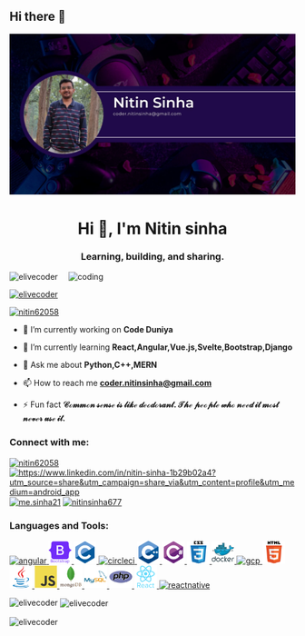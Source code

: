 ## Hi there 👋
![logo](https://github.com/elivecoder/elivecoder/blob/main/cover.jpeg)
<h1 align="center">Hi 👋, I'm Nitin sinha</h1>
<h3 align="center">Learning, building, and sharing.</h3>
<img align="right" alt="coding"width="400" src="https://imgs.search.brave.com/qHj-j_56PRjVxVNJgh0iHa8v7sakWmGW_bsoYERjeT4/rs:fit:860:0:0:0/g:ce/aHR0cHM6Ly9naXN0/LmdpdGh1Yi5jb20v/dmluaW5qci9kMjli/YjA3YmRhZGI0MWU0/YjA5MjNiYzhmYTc0/OGIxYS9yYXcvODhm/MjBjOWQ3NDlkNzU2/YmU2M2YyMmIwOWYz/YzRhYzU3MGJjNTEw/MS9wcm9ncmFtbWlu/Zy5naWY.gif">

<p align="left"> <img src="https://komarev.com/ghpvc/?username=elivecoder&label=Profile%20views&color=0e75b6&style=flat" alt="elivecoder" /> </p>

<p align="left"> <a href="https://github.com/ryo-ma/github-profile-trophy"><img src="https://github-profile-trophy.vercel.app/?username=elivecoder" alt="elivecoder" /></a> </p>

<p align="left"> <a href="https://twitter.com/nitin62058" target="blank"><img src="https://img.shields.io/twitter/follow/nitin62058?logo=twitter&style=for-the-badge" alt="nitin62058" /></a> </p>

- 🔭 I’m currently working on **Code Duniya**

- 🌱 I’m currently learning **React,Angular,Vue.js,Svelte,Bootstrap,Django**

- 💬 Ask me about **Python,C++,MERN**

- 📫 How to reach me **coder.nitinsinha@gmail.com**

- ⚡ Fun fact **𝒞ℴ𝓂𝓂ℴ𝓃 𝓈ℯ𝓃𝓈ℯ 𝒾𝓈 𝓁𝒾𝓀ℯ 𝒹ℯℴ𝒹ℴ𝓇𝒶𝓃𝓉. 𝒯𝒽ℯ 𝓅ℯℴ𝓅𝓁ℯ 𝓌𝒽ℴ 𝓃ℯℯ𝒹 𝒾𝓉 𝓂ℴ𝓈𝓉 𝓃ℯ𝓋ℯ𝓇 𝓊𝓈ℯ 𝒾𝓉.**

<h3 align="left">Connect with me:</h3>
<p align="left">
<a href="https://twitter.com/nitin62058" target="blank"><img align="center" src="https://raw.githubusercontent.com/rahuldkjain/github-profile-readme-generator/master/src/images/icons/Social/twitter.svg" alt="nitin62058" height="30" width="40" /></a>
<a href="https://linkedin.com/in/https://www.linkedin.com/in/nitin-sinha-1b29b02a4?utm_source=share&utm_campaign=share_via&utm_content=profile&utm_medium=android_app" target="blank"><img align="center" src="https://raw.githubusercontent.com/rahuldkjain/github-profile-readme-generator/master/src/images/icons/Social/linked-in-alt.svg" alt="https://www.linkedin.com/in/nitin-sinha-1b29b02a4?utm_source=share&utm_campaign=share_via&utm_content=profile&utm_medium=android_app" height="30" width="40" /></a>
<a href="https://instagram.com/me.sinha21" target="blank"><img align="center" src="https://raw.githubusercontent.com/rahuldkjain/github-profile-readme-generator/master/src/images/icons/Social/instagram.svg" alt="me.sinha21" height="30" width="40" /></a>
<a href="https://www.leetcode.com/nitinsinha677" target="blank"><img align="center" src="https://raw.githubusercontent.com/rahuldkjain/github-profile-readme-generator/master/src/images/icons/Social/leet-code.svg" alt="nitinsinha677" height="30" width="40" /></a>
</p>

<h3 align="left">Languages and Tools:</h3>
<p align="left"> <a href="https://angular.io" target="_blank" rel="noreferrer"> <img src="https://angular.io/assets/images/logos/angular/angular.svg" alt="angular" width="40" height="40"/> </a> <a href="https://getbootstrap.com" target="_blank" rel="noreferrer"> <img src="https://raw.githubusercontent.com/devicons/devicon/master/icons/bootstrap/bootstrap-plain-wordmark.svg" alt="bootstrap" width="40" height="40"/> </a> <a href="https://www.cprogramming.com/" target="_blank" rel="noreferrer"> <img src="https://raw.githubusercontent.com/devicons/devicon/master/icons/c/c-original.svg" alt="c" width="40" height="40"/> </a> <a href="https://circleci.com" target="_blank" rel="noreferrer"> <img src="https://www.vectorlogo.zone/logos/circleci/circleci-icon.svg" alt="circleci" width="40" height="40"/> </a> <a href="https://www.w3schools.com/cpp/" target="_blank" rel="noreferrer"> <img src="https://raw.githubusercontent.com/devicons/devicon/master/icons/cplusplus/cplusplus-original.svg" alt="cplusplus" width="40" height="40"/> </a> <a href="https://www.w3schools.com/cs/" target="_blank" rel="noreferrer"> <img src="https://raw.githubusercontent.com/devicons/devicon/master/icons/csharp/csharp-original.svg" alt="csharp" width="40" height="40"/> </a> <a href="https://www.w3schools.com/css/" target="_blank" rel="noreferrer"> <img src="https://raw.githubusercontent.com/devicons/devicon/master/icons/css3/css3-original-wordmark.svg" alt="css3" width="40" height="40"/> </a> <a href="https://www.docker.com/" target="_blank" rel="noreferrer"> <img src="https://raw.githubusercontent.com/devicons/devicon/master/icons/docker/docker-original-wordmark.svg" alt="docker" width="40" height="40"/> </a> <a href="https://cloud.google.com" target="_blank" rel="noreferrer"> <img src="https://www.vectorlogo.zone/logos/google_cloud/google_cloud-icon.svg" alt="gcp" width="40" height="40"/> </a> <a href="https://www.w3.org/html/" target="_blank" rel="noreferrer"> <img src="https://raw.githubusercontent.com/devicons/devicon/master/icons/html5/html5-original-wordmark.svg" alt="html5" width="40" height="40"/> </a> <a href="https://www.java.com" target="_blank" rel="noreferrer"> <img src="https://raw.githubusercontent.com/devicons/devicon/master/icons/java/java-original.svg" alt="java" width="40" height="40"/> </a> <a href="https://developer.mozilla.org/en-US/docs/Web/JavaScript" target="_blank" rel="noreferrer"> <img src="https://raw.githubusercontent.com/devicons/devicon/master/icons/javascript/javascript-original.svg" alt="javascript" width="40" height="40"/> </a> <a href="https://www.mongodb.com/" target="_blank" rel="noreferrer"> <img src="https://raw.githubusercontent.com/devicons/devicon/master/icons/mongodb/mongodb-original-wordmark.svg" alt="mongodb" width="40" height="40"/> </a> <a href="https://www.mysql.com/" target="_blank" rel="noreferrer"> <img src="https://raw.githubusercontent.com/devicons/devicon/master/icons/mysql/mysql-original-wordmark.svg" alt="mysql" width="40" height="40"/> </a> <a href="https://www.php.net" target="_blank" rel="noreferrer"> <img src="https://raw.githubusercontent.com/devicons/devicon/master/icons/php/php-original.svg" alt="php" width="40" height="40"/> </a> <a href="https://reactjs.org/" target="_blank" rel="noreferrer"> <img src="https://raw.githubusercontent.com/devicons/devicon/master/icons/react/react-original-wordmark.svg" alt="react" width="40" height="40"/> </a> <a href="https://reactnative.dev/" target="_blank" rel="noreferrer"> <img src="https://reactnative.dev/img/header_logo.svg" alt="reactnative" width="40" height="40"/> </a> </p>

<p><img align="left" src="https://github-readme-stats.vercel.app/api/top-langs?username=elivecoder&show_icons=true&locale=en&layout=compact" alt="elivecoder" /></p>

<p>&nbsp;<img align="center" src="https://github-readme-stats.vercel.app/api?username=elivecoder&show_icons=true&locale=en" alt="elivecoder" /></p>

<p><img align="center" src="https://github-readme-streak-stats.herokuapp.com/?user=elivecoder&" alt="elivecoder" /></p>
